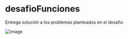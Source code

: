 # desafioFunciones
Entrega solución a los problemas planteados en el desafio 

![image](https://user-images.githubusercontent.com/31677756/177046252-e6801c55-22a0-4da1-8788-c03ebb182cd9.png)
